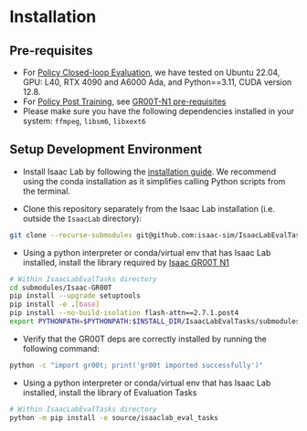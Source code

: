 # Installation

## Pre-requisites
- For [Policy Closed-loop Evaluation](#-policy-closed-loop-evaluation), we have tested on Ubuntu 22.04, GPU: L40, RTX 4090 and A6000 Ada, and Python==3.11, CUDA version 12.8.
- For [Policy Post Training](#post-training), see [GR00T-N1 pre-requisites](https://github.com/NVIDIA/Isaac-GR00T?tab=readme-ov-file#prerequisites)
- Please make sure you have the following dependencies installed in your system: `ffmpeg`, `libsm6`, `libxext6`

## Setup Development Environment
- Install Isaac Lab by following the [installation guide](https://isaac-sim.github.io/IsaacLab/main/source/setup/installation/index.html). We recommend using the conda installation as it simplifies calling Python scripts from the terminal.

- Clone this repository separately from the Isaac Lab installation (i.e. outside the `IsaacLab` directory):

```bash
git clone --recurse-submodules git@github.com:isaac-sim/IsaacLabEvalTasks.git
```

- Using a python interpreter or conda/virtual env that has Isaac Lab installed, install the library required by [Isaac GR00T N1](https://github.com/NVIDIA/Isaac-GR00T/tree/n1-release)

```bash
# Within IsaacLabEvalTasks directory
cd submodules/Isaac-GR00T
pip install --upgrade setuptools
pip install -e .[base]
pip install --no-build-isolation flash-attn==2.7.1.post4
export PYTHONPATH=$PYTHONPATH:$INSTALL_DIR/IsaacLabEvalTasks/submodules/Isaac-GR00T
```

- Verify that the GR00T deps are correctly installed by running the following command:

```bash
python -c "import gr00t; print('gr00t imported successfully')"
```

- Using a python interpreter or conda/virtual env that has Isaac Lab installed, install the library of Evaluation Tasks

```bash
# Within IsaacLabEvalTasks directory
python -m pip install -e source/isaaclab_eval_tasks
```
